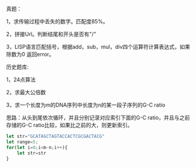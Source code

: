 真题：

1，求传输过程中丢失的数字。匹配度85%。

2，拼接Url。判断结尾和开头是否有"/"

3，LISP语言匹配括号，根据add，sub，mul，div四个运算符计算表达式，如果除数为0 返回error。

历史题库:

1，24点算法

2，求最大公倍数

3，求一个长度为m的DNA序列中长度为n的某一段子序列的G-C ratio

思路：从头到尾依次循环，并且分别记录对应索引下面的G-C ratio，并且与之前存储的G-C ratio比较，如果比之前的大，则更新索引。

```javascript
let str="GCATAGCTAGTACCACTCGCGACTACG"
let range=5;
for(let i=0;i<m-n;i++){
    let str=str
}
```





